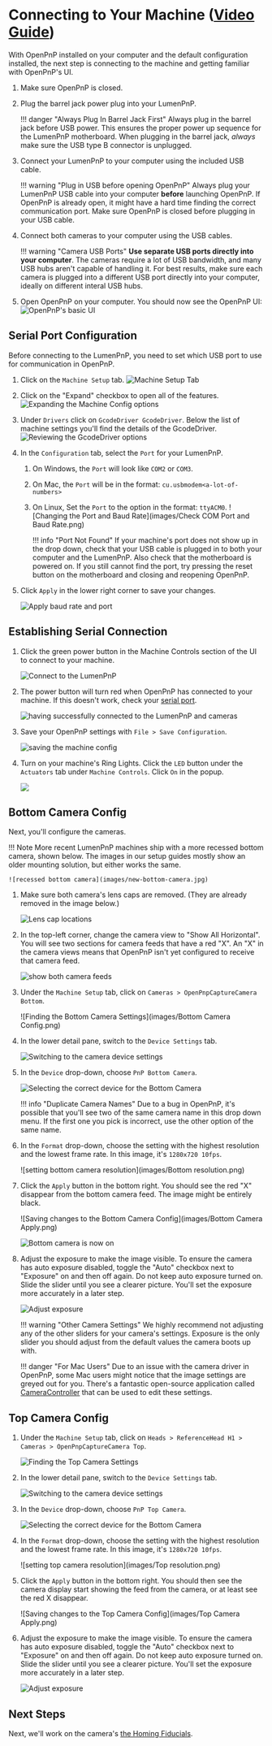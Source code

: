 # Connecting to Your Machine ([Video Guide](https://youtu.be/h3mtEQfGMlM?si=EwPYDBEEKK8miH29&t=31))

With OpenPnP installed on your computer and the default configuration installed, the next step is connecting to the machine and getting familiar with OpenPnP's UI.

1. Make sure OpenPnP is closed.
2. Plug the barrel jack power plug into your LumenPnP.

    !!! danger "Always Plug In Barrel Jack First"
         Always plug in the barrel jack before USB power. This ensures the proper power up sequence for the LumenPnP motherboard. When plugging in the barrel jack, *always* make sure the USB type B connector is unplugged.

3. Connect your LumenPnP to your computer using the included USB cable.

    !!! warning "Plug in USB before opening OpenPnP"
        Always plug your LumenPnP USB cable into your computer **before** launching OpenPnP. If OpenPnP is already open, it might have a hard time finding the correct communication port. Make sure OpenPnP is closed before plugging in your USB cable.

4. Connect both cameras to your computer using the USB cables.

    !!! warning "Camera USB Ports"
        **Use separate USB ports directly into your computer**. The cameras require a lot of USB bandwidth, and many USB hubs aren't capable of handling it. For best results, make sure each camera is plugged into a different USB port directly into your computer, ideally on different interal USB hubs.

5. Open OpenPnP on your computer. You should now see the OpenPnP UI:
  ![OpenPnP's basic UI](images/openpnp-ui.png)

## Serial Port Configuration

Before connecting to the LumenPnP, you need to set which USB port to use for communication in OpenPnP.

1. Click on the `Machine Setup` tab.
  ![Machine Setup Tab](images/Machine-Setup-Tab.png)

2. Click on the "Expand" checkbox to open all of the features.
  ![Expanding the Machine Config options](images/Expand-Checkbox.png)

3. Under `Drivers` click on `GcodeDriver GcodeDriver`. Below the list of machine settings you'll find the details of the GcodeDriver.
  ![Reviewing the GcodeDriver options](images/SelectGcodeDriver.png)
  
1. In the `Configuration` tab, select the `Port` for your LumenPnP.
    1. On Windows, the `Port` will look like `COM2` or `COM3`.
    2. On Mac, the `Port` will be in the format: `cu.usbmodem<a-lot-of-numbers>`
    3. On Linux, Set the `Port` to the option in the format: `ttyACM0`.
    ![Changing the Port and Baud Rate](images/Check COM Port and Baud Rate.png)

        !!! info "Port Not Found"
            If your machine's port does not show up in the drop down, check that your USB cable is plugged in to both your computer and the LumenPnP. Also check that the motherboard is powered on. If you still cannot find the port, try pressing the reset button on the motherboard and closing and reopening OpenPnP.

2. Click `Apply` in the lower right corner to save your changes.
   
    ![Apply baud rate and port](images/apply-machine-config.png)

## Establishing Serial Connection

1. Click the green power button in the Machine Controls section of the UI to connect to your machine.

    ![Connect to the LumenPnP](images/connect-to-machine-power-button.png)

1. The power button will turn red when OpenPnP has connected to your machine. If this doesn't work, check your [serial port](#serial-port-configuration).

    ![having successfully connected to the LumenPnP and cameras](images/connected-to-machine.png)

1. Save your OpenPnP settings with `File > Save Configuration`.

    ![saving the machine config](images/save-configuration.png)

1. Turn on your machine's Ring Lights. Click the `LED` button under the `Actuators` tab under `Machine Controls`. Click `On` in the popup.

    ![](images/turn-on-led.png)

<!-- 
!!! success "v3.1+ Speed Increase"

    If your machine is v3.1 or higher, your machine can move much faster than the default configuration because of the addition of linear rails, and use less current for the L and R motors with the addition of pneumatic rotation couplings.

      1. In the `Gcode` tab under your `GcodeDriver`, select `Default` in the `Head Mountable` dropdown, and `CONNECT_COMMAND` in the `Setting` dropdown. **Overwrite** the existing text in this field with the new settings below. Be sure to hit `Apply` to confirm your changes.

        ```
        G21 ; Set Millimeters Mode
        G90 ; Set absolute positioning mode
        M82 ; Set absolute mode for extruder
        M204 T5000 ; Set max travel acceleration
        M201 Y1500 ; Set max Y acceleration
        M201 X2000 ; Set max X acceleration
        M203 X1000 Y1000 ; Set max feedrate in mm/min
        M906 Y1000 ; Set Y motor current
        M906 X800 ; Set X motor current
        M906 A200 ; Set L motor current
        M906 B200 ; Set R motor current
        M569 S0 X Y ; Switches to SpreadCycle
        ```

        Your settings should look similar like the image below:
       
        ![](images/31settings.png)

      2. Next, under the `Setting` dropdown, choose the `HOME_COMMAND` option. **Overwrite** the existing text in this field with the new settings below. Be sure to hit `Apply` to confirm your changes.

        ```
        M569 S1 X Y ; Switches to StealthChop
        M201 Y1500 ; Set Max Y Acceleration
        M201 X2000 ; Set Max X Acceleration
        M906 Y400 ; Set Y motor current
        M906 X200 ; Set X motor current
        M914 X50 Y30 ; Set Homing Sensitivity
        G28 ; Home all axis
        M569 S0 X Y ; Switches back to SpreadCycle
        M201 Y2500 ; Set Max Y Acceleration
        M201 X3000 ; Set Max X Acceleration
        M906 Y1000 ; Set Y motor current
        M906 X800 ; Set X motor current
        ```

      3. To tell OpenPnP to take advantage of this speed increase, you can update the `Max Feed Rate` field in the `Driver Settings` tab. Enter `35000` into this field.

      4. If you need to tweak your sensorless homing settings, make sure to adjust the values in the line starting with `M914` under `HOME_COMMAND`, *not* under `CONNECT_COMMAND`. -->

## Bottom Camera Config

Next, you'll configure the cameras.

!!! Note
    More recent LumenPnP machines ship with a more recessed bottom camera, shown below. The images in our setup guides mostly show an older mounting solution, but either works the same.

    ![recessed bottom camera](images/new-bottom-camera.jpg)

1. Make sure both camera's lens caps are removed. (They are already removed in the image below.)
  
    ![Lens cap locations](../5-mm-per-pixel/images/remove-lens-caps.jpg)

1. In the top-left corner, change the camera view to "Show All Horizontal". You will see two sections for camera feeds that have a red "X". An "X" in the camera views means that OpenPnP isn't yet configured to receive that camera feed.

    ![show both camera feeds](images/switch-camera-display.png)

1. Under the `Machine Setup` tab, click on `Cameras > OpenPnpCaptureCamera Bottom`.
  
    ![Finding the Bottom Camera Settings](images/Bottom Camera Config.png)

1. In the lower detail pane, switch to the `Device Settings` tab.
  
    ![Switching to the camera device settings](images/Bottom-camera-device-settings.png)

1. In the `Device` drop-down, choose `PnP Bottom Camera`.
  
    ![Selecting the correct device for the Bottom Camera](images/Bottom-camera-select-device.png)

    !!! info "Duplicate Camera Names"
        Due to a bug in OpenPnP, it's possible that you'll see two of the same camera name in this drop down menu. If the first one you pick is incorrect, use the other option of the same name.

2. In the `Format` drop-down, choose the setting with the highest resolution and the lowest frame rate. In this image, it's `1280x720 10fps`.
  
    ![setting bottom camera resolution](images/Bottom resolution.png)

3. Click the `Apply` button in the bottom right. You should see the red "X" disappear from the bottom camera feed. The image might be entirely black.
  
    ![Saving changes to the Bottom Camera Config](images/Bottom Camera Apply.png)

    ![Bottom camera is now on](images/Bottom-camera-on.png)

4. Adjust the exposure to make the image visible. To ensure the camera has auto exposure disabled, toggle the "Auto" checkbox next to "Exposure" on and then off again. Do not keep auto exposure turned on. Slide the slider until you see a clearer picture. You'll set the exposure more accurately in a later step.

    ![Adjust exposure](images/adjust-exposure.png)

    !!! warning "Other Camera Settings"
        We highly recommend not adjusting any of the other sliders for your camera's settings. Exposure is the only slider you should adjust from the default values the camera boots up with.

    !!! danger "For Mac Users"
        Due to an issue with the camera driver in OpenPnP, some Mac users might notice that the image settings are greyed out for you. There's a fantastic open-source application called [CameraController](https://github.com/Itaybre/CameraController) that can be used to edit these settings.

## Top Camera Config

1. Under the `Machine Setup` tab, click on `Heads > ReferenceHead H1 > Cameras > OpenPnpCaptureCamera Top`.
  
    ![Finding the Top Camera Settings](images/Top-camera-settings.png)

4. In the lower detail pane, switch to the `Device Settings` tab.
  
    ![Switching to the camera device settings](images/Top-camera-device-settings.png)

5. In the `Device` drop-down, choose `PnP Top Camera`.
  
    ![Selecting the correct device for the Bottom Camera](images/Top-camera-select-device.png)

1. In the `Format` drop-down, choose the setting with the highest resolution and the lowest frame rate. In this image, it's `1280x720 10fps`.
  
    ![setting top camera resolution](images/Top resolution.png)

1. Click the `Apply` button in the bottom right. You should then see the camera display start showing the feed from the camera, or at least see the red X disappear.
  
    ![Saving changes to the Top Camera Config](images/Top Camera Apply.png)

1. Adjust the exposure to make the image visible. To ensure the camera has auto exposure disabled, toggle the "Auto" checkbox next to "Exposure" on and then off again. Do not keep auto exposure turned on. Slide the slider until you see a clearer picture. You'll set the exposure more accurately in a later step.
  
    ![Adjust exposure](images/adjust-exposure-2.png)

## Next Steps

Next, we'll work on the camera's [the Homing Fiducials](../4-homing-fiducial/index.md).
